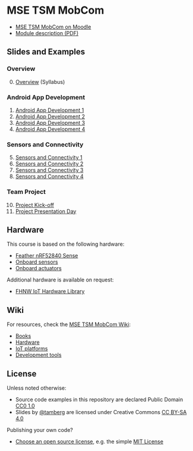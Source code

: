 # MSE TSM MobCom
* [MSE TSM MobCom on Moodle](https://moodle.msengineering.ch/course/view.php?id=2934)
* [Module description (PDF)](https://moodle.msengineering.ch/report/dbextend/?key=TSM_MobCom&edition=2025)

## Slides and Examples
### Overview
0. [Overview](00/README.md) (Syllabus)

### Android App Development
1. [Android App Development 1](01/README.md)
2. [Android App Development 2](02/README.md)
3. [Android App Development 3](03/README.md)
4. [Android App Development 4](04/README.md)

### Sensors and Connectivity
5. [Sensors and Connectivity 1](05/README.md)
6. [Sensors and Connectivity 2](06/README.md)
7. [Sensors and Connectivity 3](07/README.md)
8. [Sensors and Connectivity 4](08/README.md)

### Team Project
10. [Project Kick-off](09/README.md)
14. [Project Presentation Day](14/README.md)

## Hardware
This course is based on the following hardware:

* [Feather nRF52840 Sense](./../../wiki/Feather-nRF52840-Sense)
* [Onboard sensors](./../../wiki/Feather-nRF52840-Sense-Onboard-Sensors)
* [Onboard actuators](./../../wiki/Feather-nRF52840-Sense-Onboard-Actuators)

Additional hardware is available on request:

* [FHNW IoT Hardware Library](https://github.com/fhnw-imvs/fhnw-iot-library)

## Wiki
For resources, check the [MSE TSM MobCom Wiki](https://github.com/tamberg/mse-tsm-mobcom/wiki):

* [Books](https://github.com/tamberg/mse-tsm-mobcom/wiki/IoT-Books)
* [Hardware](https://github.com/tamberg/mse-tsm-mobcom/wiki#hardware)
* [IoT platforms](https://github.com/tamberg/mse-tsm-mobcom/wiki#iot-platforms)
* [Development tools](https://github.com/tamberg/mse-tsm-mobcom/wiki#development-tools)

## License

Unless noted otherwise:

* Source code examples in this repository are declared Public Domain [CC0 1.0](https://creativecommons.org/publicdomain/zero/1.0/)
* Slides by [@tamberg](https://twitter.com/tamberg) are licensed under Creative Commons [CC BY-SA 4.0](https://creativecommons.org/licenses/by-sa/4.0/)

Publishing your own code?

* [Choose an open source license](https://choosealicense.com/), e.g. the simple [MIT License](https://choosealicense.com/licenses/mit/)
